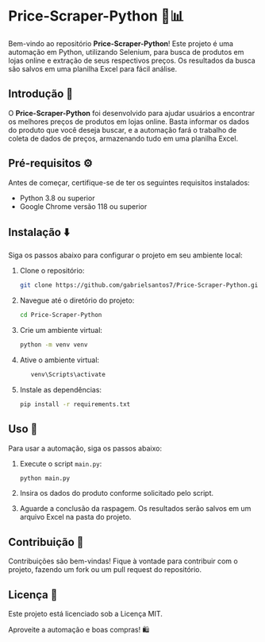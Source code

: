 # Price-Scraper-Python 🛒📊

Bem-vindo ao repositório **Price-Scraper-Python**! Este projeto é uma automação em Python, utilizando Selenium, para busca de produtos em lojas online e extração de seus respectivos preços. Os resultados da busca são salvos em uma planilha Excel para fácil análise.

## Introdução 📖

O **Price-Scraper-Python** foi desenvolvido para ajudar usuários a encontrar os melhores preços de produtos em lojas online. Basta informar os dados do produto que você deseja buscar, e a automação fará o trabalho de coleta de dados de preços, armazenando tudo em uma planilha Excel.

## Pré-requisitos ⚙️

Antes de começar, certifique-se de ter os seguintes requisitos instalados:

- Python 3.8 ou superior
- Google Chrome versão 118 ou superior

## Instalação ⬇️

Siga os passos abaixo para configurar o projeto em seu ambiente local:

1. Clone o repositório:

   ```bash
   git clone https://github.com/gabrielsantos7/Price-Scraper-Python.git
   ```

2. Navegue até o diretório do projeto:

   ```bash
   cd Price-Scraper-Python
   ```

3. Crie um ambiente virtual:

   ```bash
   python -m venv venv
   ```

4. Ative o ambiente virtual:

   ```bash
      venv\Scripts\activate
   ```

5. Instale as dependências:

   ```bash
   pip install -r requirements.txt
   ```

## Uso 🚀

Para usar a automação, siga os passos abaixo:

1. Execute o script `main.py`:

   ```bash
   python main.py
   ```

2. Insira os dados do produto conforme solicitado pelo script.
3. Aguarde a conclusão da raspagem. Os resultados serão salvos em um arquivo Excel na pasta do projeto.

## Contribuição 🤝

Contribuições são bem-vindas! Fique à vontade para contribuir com o projeto, fazendo um fork ou um pull request do repositório.

## Licença 📜

Este projeto está licenciado sob a Licença MIT.

Aproveite a automação e boas compras! 🛍️
